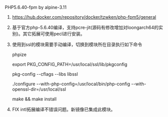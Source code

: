 PHP5.6.40-fpm by alpine-3.11
  1. https://hub.docker.com/repository/docker/tzwken/php-fpm5/general
  2. 基于官方php-5.6.40编译，支持pcre-jit(源码有修改增加对loongarch64的实别)。其它拓展可使用pecl进行安装。
  3. 使用到ssl的模块需要手动编译，切换到模块所在目录执行如下命令
  
     phpize
  
     export PKG_CONFIG_PATH=/usr/local/ssl/lib/pkgconfig
     
     pkg-config --cflags --libs libssl
     
     ./configure --with-php-config=/usr/local/bin/php-config --with-openssl-dir=/usr/local/ssl
     
     make && make install

   4. FIX intl拓展编译不错误问题。新镜像已集成此模块。
